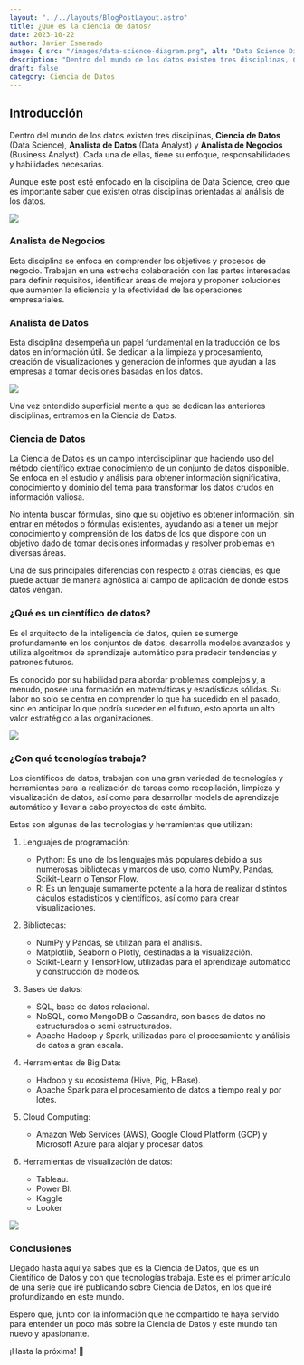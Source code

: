 ```yaml
---
layout: "../../layouts/BlogPostLayout.astro"
title: ¿Que es la ciencia de datos?
date: 2023-10-22
author: Javier Esmerado
image: { src: "/images/data-science-diagram.png", alt: "Data Science Diagram" }
description: "Dentro del mundo de los datos existen tres disciplinas, Ciencia de Datos, Analista de Datos y Analista de Negocios. Cada una de ellas, tiene su enfoque, responsabilidades y habilidades necesarias."
draft: false
category: Ciencia de Datos
---
```


## Introducción

Dentro del mundo de los datos existen tres disciplinas, **Ciencia de Datos** (Data Science), **Analista de Datos** (Data Analyst) y **Analista de Negocios** (Business Analyst). Cada una de ellas, tiene su enfoque, responsabilidades y habilidades necesarias.

Aunque este post esté enfocado en la disciplina de Data Science, creo que es importante saber que existen otras disciplinas orientadas al análisis de los datos.

![](/images/data-science-diagram.png)

### Analista de Negocios

Esta disciplina se enfoca en comprender los objetivos y procesos de negocio. Trabajan en una estrecha colaboración con las partes interesadas para definir requisitos, identificar áreas de mejora y proponer soluciones que aumenten la eficiencia y la efectividad de las operaciones empresariales.

### Analista de Datos

Esta disciplina desempeña un papel fundamental en la traducción de los datos en información útil. Se dedican a la limpieza y procesamiento, creación de visualizaciones y generación de informes que ayudan a las empresas a tomar decisiones basadas en los datos.

![](/images/data-analyst.jpg)

Una vez entendido superficial mente a que se dedican las anteriores
disciplinas, entramos en la Ciencia de Datos.

### Ciencia de Datos

La Ciencia de Datos es un campo interdisciplinar que haciendo uso del método científico extrae conocimiento de un conjunto de datos disponible. Se enfoca en el estudio y análisis para obtener información significativa, conocimiento y dominio del tema para transformar los datos crudos en información valiosa.

No intenta buscar fórmulas, sino que su objetivo es obtener información, sin entrar en métodos o fórmulas existentes, ayudando así a tener un mejor conocimiento y comprensión de los datos de los que dispone con un objetivo dado de tomar decisiones informadas y resolver problemas en diversas áreas.

Una de sus principales diferencias con respecto a otras ciencias, es que puede actuar de manera agnóstica al campo de aplicación de donde estos datos vengan.

### ¿Qué es un científico de datos?

Es el arquitecto de la inteligencia de datos, quien se sumerge profundamente en los conjuntos de datos, desarrolla modelos avanzados y utiliza algoritmos de aprendizaje automático para predecir tendencias y patrones futuros.

Es conocido por su habilidad para abordar problemas complejos y, a menudo, posee una formación en matemáticas y estadísticas sólidas. Su labor no solo se centra en comprender lo que ha sucedido en el pasado, sino en anticipar lo que podría suceder en el futuro, esto aporta un alto valor estratégico a las organizaciones.

![](/images/data-science-1.jpg)

### ¿Con qué tecnologías trabaja?

Los científicos de datos, trabajan con una gran variedad de tecnologías y herramientas para la realización de tareas como recopilación, limpieza y visualización de datos, así como para desarrollar models de aprendizaje automático y llevar a cabo proyectos de este ámbito.

Estas son algunas de las tecnologías y herramientas que utilizan:

1. Lenguajes de programación:

   - Python: Es uno de los lenguajes más populares debido a sus numerosas bibliotecas y marcos de uso, como NumPy, Pandas, Scikit-Learn o Tensor Flow.
   - R: Es un lenguaje sumamente potente a la hora de realizar distintos cáculos estadísticos y científicos, así como para crear visualizaciones.

2. Bibliotecas:
   - NumPy y Pandas, se utilizan para el análisis.
   - Matplotlib, Seaborn o Plotly, destinadas a la visualización.
   - Scikit-Learn y TensorFlow, utilizadas para el aprendizaje automático y construcción de modelos.
3. Bases de datos:
   - SQL, base de datos relacional.
   - NoSQL, como MongoDB o Cassandra, son bases de datos no estructurados o semi estructurados.
   - Apache Hadoop y Spark, utilizadas para el procesamiento y análisis de datos a gran escala.
4. Herramientas de Big Data:
   - Hadoop y su ecosistema (Hive, Pig, HBase).
   - Apache Spark para el procesamiento de datos a tiempo real y por lotes.
5. Cloud Computing:
   - Amazon Web Services (AWS), Google Cloud Platform (GCP) y Microsoft Azure para alojar y procesar datos.
6. Herramientas de visualización de datos:
   - Tableau.
   - Power BI.
   - Kaggle
   - Looker

![](/images/looker.jpeg)

### Conclusiones

Llegado hasta aquí ya sabes que es la Ciencia de Datos, que es un Científico de Datos y con que tecnologías trabaja. Este es el primer artículo de una serie que iré publicando sobre Ciencia de Datos, en los que iré profundizando en este mundo.

Espero que, junto con la información que he compartido te haya servido para entender un poco más sobre la Ciencia de Datos y este mundo tan nuevo y apasionante.

¡Hasta la próxima! 👋
